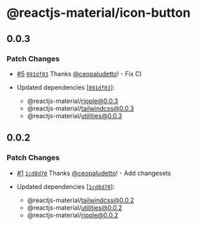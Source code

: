 # @reactjs-material/icon-button

## 0.0.3

### Patch Changes

- [#5](https://github.com/ceopaludetto/react-material/pull/5) [`091df03`](https://github.com/ceopaludetto/react-material/commit/091df030302c60906fe5ba2bd964147bffe11381) Thanks [@ceopaludetto](https://github.com/ceopaludetto)! - Fix CI

- Updated dependencies [[`091df03`](https://github.com/ceopaludetto/react-material/commit/091df030302c60906fe5ba2bd964147bffe11381)]:
  - @reactjs-material/ripple@0.0.3
  - @reactjs-material/tailwindcss@0.0.3
  - @reactjs-material/utilities@0.0.3

## 0.0.2

### Patch Changes

- [#1](https://github.com/ceopaludetto/react-material/pull/1) [`1cd8d70`](https://github.com/ceopaludetto/react-material/commit/1cd8d70d6d689efd6399e5e274979e7c15f02b75) Thanks [@ceopaludetto](https://github.com/ceopaludetto)! - Add changesets

- Updated dependencies [[`1cd8d70`](https://github.com/ceopaludetto/react-material/commit/1cd8d70d6d689efd6399e5e274979e7c15f02b75)]:
  - @reactjs-material/tailwindcss@0.0.2
  - @reactjs-material/utilities@0.0.2
  - @reactjs-material/ripple@0.0.2
